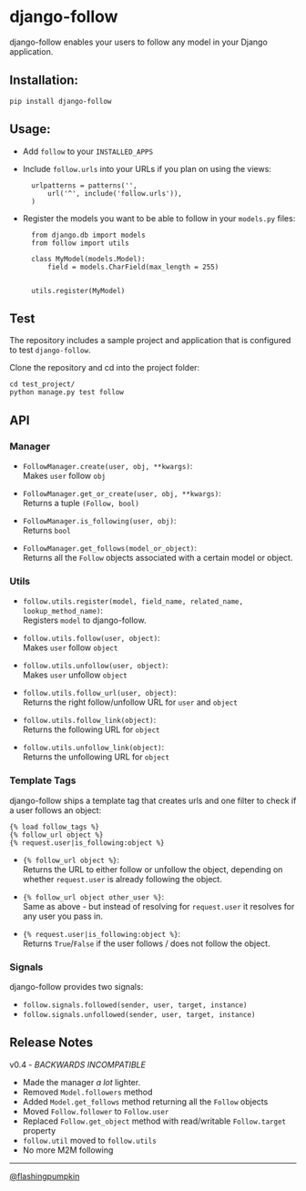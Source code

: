 # django-follow

django-follow enables your users to follow any model in your Django application.

## Installation:

    pip install django-follow

## Usage:

* Add `follow` to your `INSTALLED_APPS`
* Include `follow.urls` into your URLs if you plan on using the views:

		urlpatterns = patterns('',
			url('^', include('follow.urls')),
		)
	
* Register the models you want to be able to follow in your `models.py` files:

		from django.db import models
		from follow import utils

		class MyModel(models.Model):
			field = models.CharField(max_length = 255)
		

		utils.register(MyModel)

## Test

The repository includes a sample project and application that is configured
to test `django-follow`.

Clone the repository and cd into the project folder:

	cd test_project/
	python manage.py test follow
    
## API

### Manager

* `FollowManager.create(user, obj, **kwargs)`:  
  Makes `user` follow `obj`

* `FollowManager.get_or_create(user, obj, **kwargs)`:  
  Returns a tuple `(Follow, bool)` 

* `FollowManager.is_following(user, obj)`:  
  Returns `bool`

* `FollowManager.get_follows(model_or_object)`:  
  Returns all the `Follow` objects associated with a certain model or object.


### Utils

* `follow.utils.register(model, field_name, related_name, lookup_method_name)`:  
  Registers `model` to django-follow. 

* `follow.utils.follow(user, object)`:  
  Makes `user` follow `object`

* `follow.utils.unfollow(user, object)`:  
  Makes `user` unfollow `object`

* `follow.utils.follow_url(user, object)`:  
  Returns the right follow/unfollow URL for `user` and `object`

* `follow.utils.follow_link(object)`:  
  Returns the following URL for `object`
  
* `follow.utils.unfollow_link(object)`:  
  Returns the unfollowing URL for `object`


### Template Tags

django-follow ships a template tag that creates urls and one 
filter to check if a user follows an object:

	{% load follow_tags %}
	{% follow_url object %}
	{% request.user|is_following:object %}

* `{% follow_url object %}`:  
  Returns the URL to either follow or unfollow the object, depending on whether `request.user` is already following the object. 

* `{% follow_url object other_user %}`:  
  Same as above - but instead of resolving for `request.user` it resolves for any user you pass in.
 
* `{% request.user|is_following:object %}`:  
  Returns `True`/`False` if the user follows / does not follow the object.

### Signals

django-follow provides two signals:

* `follow.signals.followed(sender, user, target, instance)`
* `follow.signals.unfollowed(sender, user, target, instance)`


## Release Notes

v0.4 - *BACKWARDS INCOMPATIBLE*

* Made the manager _a lot_ lighter.
* Removed `Model.followers` method
* Added `Model.get_follows` method returning all the `Follow` objects
* Moved `Follow.follower` to `Follow.user` 
* Replaced `Follow.get_object` method with read/writable `Follow.target` property
* `follow.util` moved to `follow.utils`
* No more M2M following

-----------------

[@flashingpumpkin](http://twitter.com/flashingpumpkin)